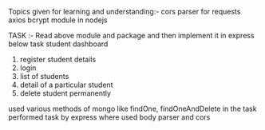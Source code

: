 Topics given for learning and understanding:-
cors
parser for requests
axios
bcrypt module in nodejs


TASK :- Read above module and package and then implement it in express below task
student dashboard
1. register student details
2. login
3. list of students
4. detail of a particular student
5. delete student permanently

used various methods of mongo like findOne, findOneAndDelete in the task
performed task by express where used body parser and cors 

